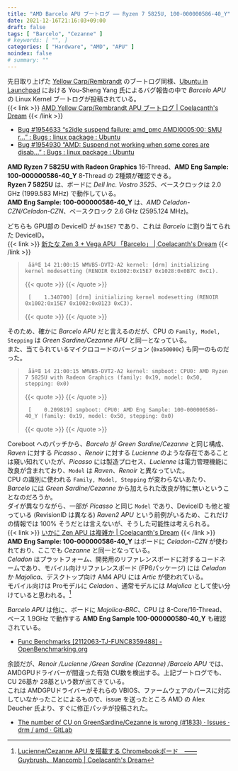 ```yaml
---
title: "AMD Barcelo APU ブートログ ―― Ryzen 7 5825U, 100-000000586-40_Y"
date: 2021-12-16T21:16:03+09:00
draft: false
tags: [ "Barcelo", "Cezanne" ]
# keywords: [ "", ]
categories: [ "Hardware", "AMD", "APU" ]
noindex: false
# summary: ""
---
```


先日取り上げた [Yellow Carp/Rembrandt](/tags/yellow_carp/) のブートログ同様、[Ubuntu in Launchpad](https://launchpad.net/ubuntu) における You-Sheng Yang 氏によるバグ報告の中で *Barcelo APU* の Linux Kernel ブートログが投稿されている。  
{{< link >}} [AMD Yellow Carp/Rembrandt APU ブートログ | Coelacanth's Dream](/posts/2021/12/14/yc-rmb-bootlog/) {{< /link >}}

 * [Bug #1954633 “s2idle suspend failure: amd_pmc AMDI0005:00: SMU r...” : Bugs : linux package : Ubuntu](https://bugs.launchpad.net/ubuntu/+source/linux/+bug/1954633)
 * [Bug #1954930 “AMD: Suspend not working when some cores are disab...” : Bugs : linux package : Ubuntu](https://bugs.launchpad.net/ubuntu/+source/linux/+bug/1954930)

**AMD Ryzen 7 5825U with Radeon Graphics** 16-Thread、**AMD Eng Sample: 100-000000586-40_Y** 8-Thread の 2種類が確認できる。  
**Ryzen 7 5825U** は、ボードに *Dell Inc. Vostro 3525*、ベースクロックは 2.0 GHz (1999.583 MHz) で動作している。  
**AMD Eng Sample: 100-000000586-40_Y** は、*AMD Celadon-CZN/Celadon-CZN*、ベースクロック 2.6 GHz (2595.124 MHz)。  

どちらも GPU部の DeviceID が `0x15E7` であり、これは *Barcelo* に割り当てられた DeviceID。  
{{< link >}} [新たな Zen 3 + Vega APU 「Barcelo」 | Coelacanth's Dream](/posts/2021/07/17/amd-barcelo-vega-apu/) {{< /link >}}

 > 		åäºŒ 14 21:00:15 WMVB5-DVT2-A2 kernel: [drm] initializing kernel modesetting (RENOIR 0x1002:0x15E7 0x1028:0x0B7C 0xC1).
 >
 > {{< quote >}} [](https://launchpadlibrarian.net/574000802/suspend-success.log) {{< /quote >}}
 >
 > 		[    1.340700] [drm] initializing kernel modesetting (RENOIR 0x1002:0x15E7 0x1002:0x0123 0xC3).
 >
 > {{< quote >}} [](https://launchpadlibrarian.net/574190473/CurrentDmesg.txt) {{< /quote >}}

そのため、確かに *Barcelo APU* だと言えるのだが、CPU の `Family, Model, Stepping` は *Green Sardine/Cezanne APU* と同一となっている。  
また、当てられているマイクロコードのバージョン (`0xa50000c`) も同一のものだった。  

 > 		åäºŒ 14 21:00:15 WMVB5-DVT2-A2 kernel: smpboot: CPU0: AMD Ryzen 7 5825U with Radeon Graphics (family: 0x19, model: 0x50, stepping: 0x0)
 >
 > {{< quote >}} [](https://launchpadlibrarian.net/574000802/suspend-success.log) {{< /quote >}}
 >
 > 		[    0.209819] smpboot: CPU0: AMD Eng Sample: 100-000000586-40_Y (family: 0x19, model: 0x50, stepping: 0x0)
 >
 > {{< quote >}} [](https://launchpadlibrarian.net/574190473/CurrentDmesg.txt) {{< /quote >}}

Coreboot へのパッチから、*Barcelo* が *Green Sardine/Cezanne* と同じ構成、*Raven* に対する *Picasso* 、*Renoir* に対する *Lucienne* のような存在であることは窺い知れていたが、*Picasso* には製造プロセス、*Lucienne* は電力管理機能に改良が含まれており、`Model` は *Raven*、*Renoir* と異なっていた。  
CPU の識別に使われる `Family, Model, Stepping` が変わらないあたり、*Barcelo* には *Green Sardine/Cezanne* から加えられた改良が特に無いということなのだろうか。  
ダイが異なりながら、一部が *Picasso* と同じ `Model` であり、DeviceID も他と被っている (RevisionID は異なる) *Raven2 APU* という前例がいるため、これだけの情報では 100% そうだとは言えないが、そうした可能性は考えられる。  
{{< link >}} [いかに Zen APU は複雑か | Coelacanth's Dream](/posts/2020/02/16/raven-family-complex/) {{< /link >}}
**AMD Eng Sample: 100-000000586-40_Y** はボードに *Celadon-CZN* が使われており、ここでも *Cezanne* と同一となっている。  
*Celadon* はプラットフォーム、開発用のリファレンスボードに対するコードネームであり、モバイル向けリファレンスボード (FP6パッケージ) には *Celadon* か *Majolica*、デスクトップ向け AM4 APU には *Artic* が使われている。  
モバイル向けは Proモデルに *Celadon* 、通常モデルには *Majolica* として使い分けていると思われる。[^majolica]  

[^majolica]: [Lucienne/Cezanne APU を搭載する Chromebookボード　―― Guybrush、Mancomb | Coelacanth's Dream](/posts/2020/11/22/lcn-czn-fp6-chromebook-board/)

*Barcelo APU* は他に、ボードに *Majolica-BRC*、CPU は 8-Core/16-Thread、ベース 1.9GHz で動作する **AMD Eng Sample 100-000000580-40_Y** も確認されている。  

 * [Func Benchmarks [2112063-TJ-FUNC8359488] - OpenBenchmarking.org](https://openbenchmarking.org/result/2112063-TJ-FUNC8359488)

余談だが、*Renoir /Lucienne /Green Sardine (Cezanne) /Barcelo APU* では、AMDGPUドライバーが間違った有効 CU数を検出する。上記ブートログでも、CU 26基か 28基という数が出てきている。  
これは AMDGPUドライバーがそれらの VBIOS、ファームウェアのパースに対応していなかったことによるもので、issue を送ったところ AMD の Alex Deucher 氏より、すぐに修正パッチが投稿された。  

 * [The number of CU on GreenSardine/Cezanne is wrong (#1833) · Issues · drm / amd · GitLab](https://gitlab.freedesktop.org/drm/amd/-/issues/1833)
